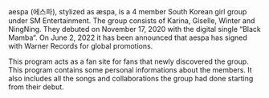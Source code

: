 aespa (에스파), stylized as æspa, is a 4 member South Korean girl group under SM Entertainment. 
The group consists of Karina, Giselle, Winter and NingNing. They debuted on November 17, 2020 with the digital single “Black Mamba“. 
On June 2, 2022 it has been announced that aespa has signed with Warner Records for global promotions.

This program acts as a fan site for fans that newly discovered the group. This program contains some personal informations about the members.
It also includes all the songs and collaborations the group had done starting from their debut.  